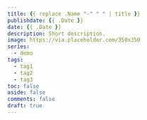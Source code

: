 ```yaml
---
title: {{ replace .Name "-" " " | title }}
publishdate: {{ .Date }}
date: {{ .Date }}
description: Short description.
image: https://via.placeholder.com/350x350
series:
  - demo
tags:
  - tag1
  - tag2
  - tag3
toc: false
aside: false
comments: false
draft: true
---
```



